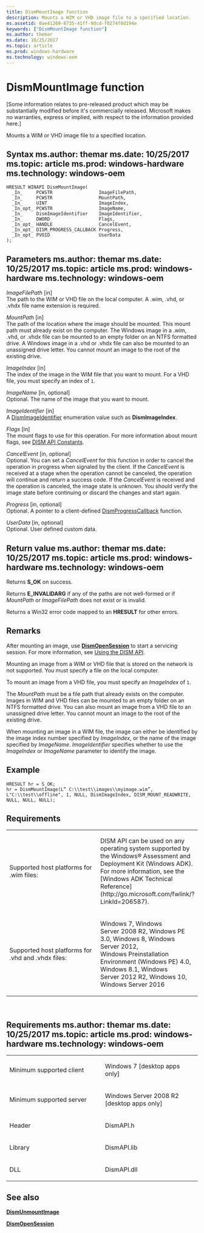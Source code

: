 ```yaml
---
title: DismMountImage function
description: Mounts a WIM or VHD image file to a specified location.
ms.assetid: 0ae41269-8735-41ff-9dcd-f0274f0d194e
keywords: ["DismMountImage function"]
ms.author: themar
ms.date: 10/25/2017
ms.topic: article
ms.prod: windows-hardware
ms.technology: windows-oem
---
```


# DismMountImage function


\[Some information relates to pre-released product which may be substantially modified before it's commercially released. Microsoft makes no warranties, express or implied, with respect to the information provided here.\]

Mounts a WIM or VHD image file to a specified location.

Syntax
ms.author: themar
ms.date: 10/25/2017
ms.topic: article
ms.prod: windows-hardware
ms.technology: windows-oem
------

```ManagedCPlusPlus
HRESULT WINAPI DismMountImage(
  _In_     PCWSTR                 ImageFilePath,
  _In_     PCWSTR                 MountPath,
  _In_     UINT                   ImageIndex,
  _In_opt_ PCWSTR                 ImageName,
  _In_     DismImageIdentifier    ImageIdentifier,
  _In_     DWORD                  Flags,
  _In_opt_ HANDLE                 CancelEvent,
  _In_opt_ DISM_PROGRESS_CALLBACK Progress,
  _In_opt_ PVOID                  UserData
);
```

Parameters
ms.author: themar
ms.date: 10/25/2017
ms.topic: article
ms.prod: windows-hardware
ms.technology: windows-oem
----------

*ImageFilePath* \[in\]  
The path to the WIM or VHD file on the local computer. A .wim, .vhd, or .vhdx file name extension is required.

*MountPath* \[in\]  
The path of the location where the image should be mounted. This mount path must already exist on the computer. The Windows image in a .wim, .vhd, or .vhdx file can be mounted to an empty folder on an NTFS formatted drive. A Windows image in a .vhd or .vhdx file can also be mounted to an unassigned drive letter. You cannot mount an image to the root of the existing drive.

*ImageIndex* \[in\]  
The index of the image in the WIM file that you want to mount. For a VHD file, you must specify an index of `1`.

*ImageName* \[in, optional\]  
Optional. The name of the image that you want to mount.

*ImageIdentifier* \[in\]  
A [DismImageIdentifier](dismimageidentifier-enumeration.md) enumeration value such as **DismImageIndex**.

*Flags* \[in\]  
The mount flags to use for this operation. For more information about mount flags, see [DISM API Constants](dism-api-constants.md).

*CancelEvent* \[in, optional\]  
Optional. You can set a *CancelEvent* for this function in order to cancel the operation in progress when signaled by the client. If the *CancelEvent* is received at a stage when the operation cannot be canceled, the operation will continue and return a success code. If the *CancelEvent* is received and the operation is canceled, the image state is unknown. You should verify the image state before continuing or discard the changes and start again.

*Progress* \[in, optional\]  
Optional. A pointer to a client-defined [DismProgressCallback](dismprogresscallback.md) function.

*UserData* \[in, optional\]  
Optional. User defined custom data.

Return value
ms.author: themar
ms.date: 10/25/2017
ms.topic: article
ms.prod: windows-hardware
ms.technology: windows-oem
------------

Returns **S\_OK** on success.

Returns **E\_INVALIDARG** if any of the paths are not well-formed or if *MountPath* or *ImageFilePath* does not exist or is invalid.

Returns a Win32 error code mapped to an **HRESULT** for other errors.

## <span id="Remarks"></span><span id="remarks"></span><span id="REMARKS"></span>Remarks


After mounting an image, use [**DismOpenSession**](dismopensession-function.md) to start a servicing session. For more information, see [Using the DISM API](using-the-dism-api.md).

Mounting an image from a WIM or VHD file that is stored on the network is not supported. You must specify a file on the local computer.

To mount an image from a VHD file, you must specify an *ImageIndex* of `1`.

The *MountPath* must be a file path that already exists on the computer. Images in WIM and VHD files can be mounted to an empty folder on an NTFS formatted drive. You can also mount an image from a VHD file to an unassigned drive letter. You cannot mount an image to the root of the existing drive.

When mounting an image in a WIM file, the image can either be identified by the image index number specified by *ImageIndex*, or the name of the image specified by *ImageName*. *ImageIdentifier* specifies whether to use the *ImageIndex* or *ImageName* parameter to identify the image.

## <span id="Example"></span><span id="example"></span><span id="EXAMPLE"></span>Example


```ManagedCPlusPlus
HRESULT hr = S_OK;
hr = DismMountImage(L” C:\\test\\images\\myimage.wim”, L"C:\\test\\offline", 1, NULL, DismImageIndex, DISM_MOUNT_READWRITE, NULL, NULL, NULL);
```

## <span id="Requirements"></span><span id="requirements"></span><span id="REQUIREMENTS"></span>Requirements


<table>
<colgroup>
<col width="50%" />
<col width="50%" />
</colgroup>
<tbody>
<tr class="odd">
<td><p>Supported host platforms for .wim files:</p></td>
<td><p>DISM API can be used on any operating system supported by the Windows® Assessment and Deployment Kit (Windows ADK). For more information, see the [Windows ADK Technical Reference](http://go.microsoft.com/fwlink/?LinkId=206587).</p></td>
</tr>
<tr class="even">
<td><p>Supported host platforms for .vhd and .vhdx files:</p></td>
<td><p>Windows 7, Windows Server 2008 R2, Windows PE 3.0, Windows 8, Windows Server 2012, Windows Preinstallation Environment (Windows PE) 4.0, Windows 8.1, Windows Server 2012 R2, Windows 10, Windows Server 2016</p></td>
</tr>
</tbody>
</table>

 

Requirements
ms.author: themar
ms.date: 10/25/2017
ms.topic: article
ms.prod: windows-hardware
ms.technology: windows-oem
------------

<table>
<colgroup>
<col width="50%" />
<col width="50%" />
</colgroup>
<tbody>
<tr class="odd">
<td><p>Minimum supported client</p></td>
<td><p>Windows 7 [desktop apps only]</p></td>
</tr>
<tr class="even">
<td><p>Minimum supported server</p></td>
<td><p>Windows Server 2008 R2 [desktop apps only]</p></td>
</tr>
<tr class="odd">
<td><p>Header</p></td>
<td>DismAPI.h</td>
</tr>
<tr class="even">
<td><p>Library</p></td>
<td>DismAPI.lib</td>
</tr>
<tr class="odd">
<td><p>DLL</p></td>
<td>DismAPI.dll</td>
</tr>
</tbody>
</table>

## <span id="see_also"></span>See also


[**DismUnmountImage**](dismunmountimage-function.md)

[**DismOpenSession**](dismopensession-function.md)

 

 




